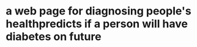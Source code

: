 <h1>a web page for diagnosing people's health</h1?
<p>predicts if a person will have diabetes on future</p?>
